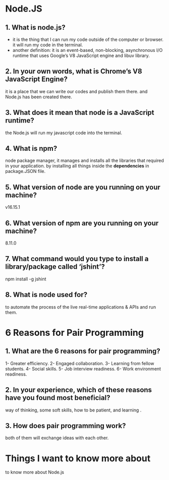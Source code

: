 # Node.JS

## 1. What is node.js?

- it is the thing that I can run my code outside of the computer or browser. it will run my code in the terminal.
- another definition: it is an event-based, non-blocking, asynchronous I/O runtime that uses Google’s V8 JavaScript engine and libuv library.

## 2. In your own words, what is Chrome’s V8 JavaScript Engine?

it is a place that we can write our codes and publish them there. and Node.js has been created there.

## 3. What does it mean that node is a JavaScript runtime?

the Node.js will run my javascript code into the terminal.

## 4. What is npm?

node package manager, it manages and installs all the libraries that required in your application. by installing all things inside the **dependencies** in package.JSON file.

## 5. What version of node are you running on your machine?

v16.15.1

## 6. What version of npm are you running on your machine?

8.11.0

## 7. What command would you type to install a library/package called ‘jshint’?

npm install -g jshint

## 8. What is node used for?

to automate the process of the live real-time applications & APIs and run them.

# 6 Reasons for Pair Programming

## 1. What are the 6 reasons for pair programming?

1- Greater efficiency.
2- Engaged collaboration.
3- Learning from fellow students.
4- Social skills.
5- Job interview readiness.
6- Work environment readiness.

## 2. In your experience, which of these reasons have you found most beneficial?

way of thinking, some soft skills, how to be patient, and learning .

## 3. How does pair programming work?

both of them will exchange ideas with each other. 

# Things I want to know more about

to know more about Node.js
